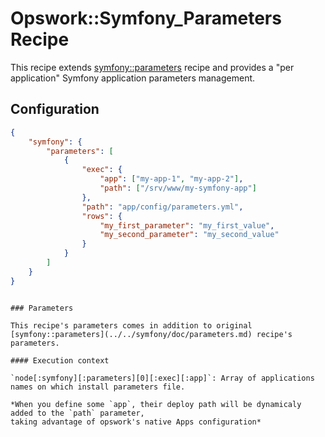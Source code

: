 # Opswork::Symfony_Parameters Recipe

This recipe extends [symfony::parameters](../../symfony/doc/parameters.md) recipe and provides
a "per application" Symfony application parameters management.

## Configuration

```json
{
    "symfony": {
        "parameters": [
            {
                "exec": {
                    "app": ["my-app-1", "my-app-2"],
                    "path": ["/srv/www/my-symfony-app"]
                },
                "path": "app/config/parameters.yml",
                "rows": {
                    "my_first_parameter": "my_first_value",
                    "my_second_parameter": "my_second_value"
                }
            }
        ]
    }
}
```
```

### Parameters

This recipe's parameters comes in addition to original [symfony::parameters](../../symfony/doc/parameters.md) recipe's parameters.

#### Execution context

`node[:symfony][:parameters][0][:exec][:app]`: Array of applications names on which install parameters file.

*When you define some `app`, their deploy path will be dynamicaly added to the `path` parameter,
taking advantage of opswork's native Apps configuration*